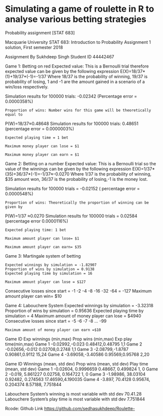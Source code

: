 # Simulating a game of roulette in R to analyse various betting strategies


Probability assignment [STAT 683]

Macquarie University
STAT 683: Introduction to Probability
Assignment 1 solution, First semester 2018

Assignment By	Sukhdeep Singh
Student ID	44442467


Game 1: Betting on red
	Expected value: This is a Bernoulli trial therefore expected value can be given by the following expression
E(X)=18/37*(1)+19/37*(-1)=-1/37
Where 18/37 is the probability of winning, 19/37 is probability of losing, 1 and -1 are the amount gained in a scenario of a win/loss respectively.

Simulation results for 100000 trials: -0.02342 (Percentage error = 0.0000358%)

	Proportion of wins: Number wins for this game will be theoretically equal to 

P(W)=18/37≈0.48648
	Simulation results for 100000 trials: 0.48651 (percentage error = 0.0000003%)

	Expected playing time = 1 bet

	Maximum money player can lose = $1 

	Maximum money player can earn = $1


Game 2: Betting on a number
	Expected value: This is a Bernoulli trial so the value of the winnings can be given by the following expression
E(X)=1/37*(35)+36/37*(-1)=-1/37≈-0.0270
Where 1/37 is the probability of winning, $35 amount won, 36/37 is the probability of losing,-1 is the money lost.

Simulation results for 100000 trials = -0.02152 ( percentage error = 0.0000548%)

	Proportion of wins: Theoretically the proportion of winning can be given by
P(W)=1/37  ≈0.0270
Simulation results for 100000 trials = 0.02584 (percentage error 0.0000116%)


	Expected playing time: 1 bet

	Maximum amount player can lose= $1

	Maximum amount player can earn= $35

Game 3: Martingale system of betting

	Expected winnings by simulation = -1.82907
	Proportion of wins by simulation = 0.9138
	Expected playing time by simulation = 16
	
	Maximum amount player can lose = $127
Consecutive losses since start = -1 -2 -4 -8 -16 -32 -64 = -127
	Maximum amount player can win= $10

Game 4: Labouchere System
	Expected winnings by simulation = -3.32318
	Proportion of wins by simulation = 0.95636
	Expected playing time by simulation = 4
	Maximum amount of money player can lose = $4940
Consecutive losses since start = -5 -6 -7 -8 … -99


	Maximum amount of money player can earn =$10


Game ID	Exp winnings (min,max)	Prop wins (min,max)	Exp play time(min,max)
Game 1	-0.02992,-0.023	0.48412,0.48795	1,1
Game 2	-0.02656,-0.012	0.02708,0.2748	1,1
Game 3	-2.08799,-1.8787	0.90861,0.9112	15,24
Game 4	-3.69058,-3.40586	0.95569,0.95768	2,20


Game ID	Winnings (mean, std dev)	Prop wins (mean, std dev)	Play time (mean, std dev)
Game 1	-0.02604, 0.9996659	0.48667, 0.499824	1, 0
Game 2	-0.019, 5.861227	0.02758, 0.164722	1, 0
Game 3	-1.98986, 38.03104	0.92482, 0.274563	17.46590,4.190035
Game 4	-3.897, 70.4128	0.95674, 0.204374	8.57188, 7.751844

Labouchere System’s  winning is most variable with std dev 70.41.28
Labouchere System’s play time is most variable with std dev 7.751844


Rcode: Github Link
https://github.com/sedhasukhdeep/Roulette-








